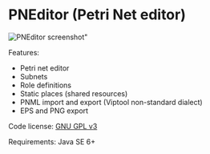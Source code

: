 PNEditor (Petri Net editor)
========

![PNEditor screenshot"](https://github.com/matmas/pneditor/raw/master/screenshot.png "PNEditor")

Features:

- Petri net editor
- Subnets
- Role definitions
- Static places (shared resources)
- PNML import and export (Viptool non-standard dialect)
- EPS and PNG export

Code license: [GNU GPL v3](http://www.gnu.org/licenses/gpl.html)

Requirements: Java SE 6+